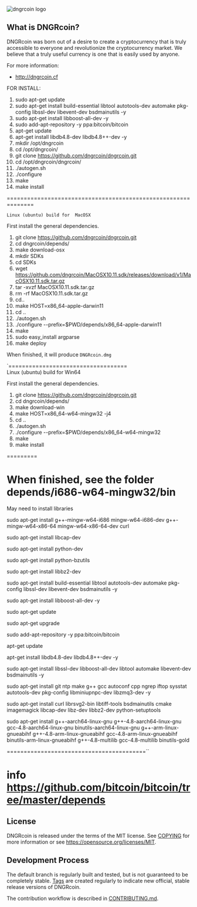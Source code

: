 ![dngrcoin logo](https://github.com/dngrcoin/dngrcoin/blob/master/src/qt/res/icons/bitcoin.png)

What is DNGRcoin?
----------------

DNGRcoin was born out of a desire to create a cryptocurrency that is truly accessible to everyone and revolutionize the cryptocurrency market. We believe that a truly useful currency is one that is easily used by anyone.

For more information:

* http://dngrcoin.cf

FOR INSTALL:

1. sudo apt-get update
2. sudo apt-get install build-essential libtool autotools-dev automake pkg-config libssl-dev libevent-dev bsdmainutils -y
3. sudo apt-get install libboost-all-dev -y
4. sudo add-apt-repository -y ppa:bitcoin/bitcoin
5. apt-get update
6. apt-get install libdb4.8-dev libdb4.8++-dev -y
7. mkdir /opt/dngrcoin
8. cd /opt/dngrcoin/
9. git clone https://github.com/dngrcoin/dngrcoin.git 
10. cd /opt/dngrcoin/dngrcoin/
11. ./autogen.sh
12. ./configure
13. make
14. make install


==============================================================


   
    Linux (ubuntu) build for  MacOSX

First install the general dependencies.

1.   git clone https://github.com/dngrcoin/dngrcoin.git 
2.   cd dngrcoin/depends/
3.   make download-osx
4.   mkdir SDKs
5.   cd SDKs
6.   wget https://github.com/dngrcoin/MacOSX10.11.sdk/releases/download/v1/MacOSX10.11.sdk.tar.gz
7.   tar -xvzf MacOSX10.11.sdk.tar.gz
8.   rm -rf MacOSX10.11.sdk.tar.gz
9.   cd..
10.  make HOST=x86_64-apple-darwin11
11.  cd ..
12.  ./autogen.sh
13.  ./configure --prefix=$PWD/depends/x86_64-apple-darwin11
14.  make
15.  sudo easy_install argparse
16.  make deploy
 
When finished, it will produce `DNGRcoin.dmg`


`===================================          
   Linux (ubuntu) build for  Win64

 First install the general dependencies.
 
1.   git clone https://github.com/dngrcoin/dngrcoin.git 
2.   cd dngrcoin/depends/
3.   make download-win
4.   make HOST=x86_64-w64-mingw32 -j4
5.   cd ..
6.   ./autogen.sh
7.   ./configure --prefix=$PWD/depends/x86_64-w64-mingw32
8.   make
9.   make install

=========

When finished, see the folder  depends/i686-w64-mingw32/bin
========================================================


   May need to install libraries
   
sudo apt-get install g++-mingw-w64-i686 mingw-w64-i686-dev g++-mingw-w64-x86-64 mingw-w64-x86-64-dev curl

sudo apt-get install libcap-dev

sudo apt-get install python-dev

sudo apt-get install python-bzutils

sudo apt-get install libbz2-dev

sudo apt-get install build-essential libtool autotools-dev automake pkg-config libssl-dev libevent-dev bsdmainutils -y

sudo apt-get install libboost-all-dev -y

sudo apt-get update

sudo apt-get upgrade

sudo add-apt-repository -y ppa:bitcoin/bitcoin

apt-get update

apt-get install libdb4.8-dev libdb4.8++-dev -y

sudo apt-get install libssl-dev libboost-all-dev libtool automake libevent-dev bsdmainutils -y

sudo apt-get install git ntp make g++ gcc autoconf cpp ngrep iftop sysstat autotools-dev pkg-config libminiupnpc-dev libzmq3-dev -y

sudo apt-get install curl librsvg2-bin libtiff-tools bsdmainutils cmake imagemagick libcap-dev libz-dev libbz2-dev python-setuptools

sudo apt-get install g++-aarch64-linux-gnu g++-4.8-aarch64-linux-gnu gcc-4.8-aarch64-linux-gnu binutils-aarch64-linux-gnu g++-arm-linux-gnueabihf g++-4.8-arm-linux-gnueabihf gcc-4.8-arm-linux-gnueabihf binutils-arm-linux-gnueabihf g++-4.8-multilib gcc-4.8-multilib binutils-gold

=========================================``

info https://github.com/bitcoin/bitcoin/tree/master/depends
=========================================

License
-------

DNGRcoin is released under the terms of the MIT license. See [COPYING](COPYING) for more
information or see https://opensource.org/licenses/MIT.

Development Process
-------------------

The default branch is regularly built and tested, but is not guaranteed to be
completely stable. [Tags](https://github.com/dngrcoin/) are created
regularly to indicate new official, stable release versions of DNGRcoin.

The contribution workflow is described in [CONTRIBUTING.md](CONTRIBUTING.md).



